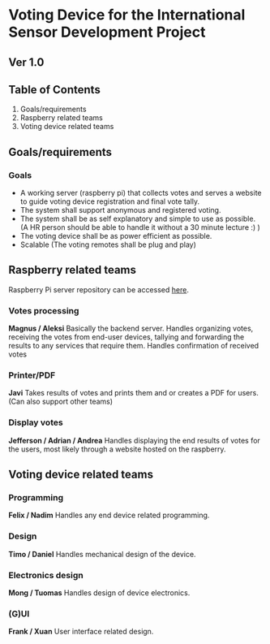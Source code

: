 
# Voting Device for the International Sensor Development Project
## Ver 1.0

## Table of Contents
1. Goals/requirements
2. Raspberry related teams
3. Voting device related teams

## Goals/requirements
### Goals
- A working server (raspberry pi) that collects votes and serves a website to guide voting device registration and final vote tally.
- The system shall support anonymous and registered voting.
- The system shall be as self explanatory and simple to use as possible. (A HR person should be able to handle it without a 30 minute lecture :) )
- The voting device shall be as power efficient as possible.
- Scalable (The voting remotes shall be plug and play)

## Raspberry related teams
Raspberry Pi server repository can be accessed [here](https://github.com/username/another-repository).
### Votes processing
**Magnus / Aleksi**
Basically the backend server. Handles organizing votes, receiving the votes from end-user devices, tallying and forwarding the results to any services that require them. Handles confirmation of received votes

### Printer/PDF
**Javi**
Takes results of votes and prints them and or creates a PDF for users. (Can also support other teams)

### Display votes
**Jefferson / Adrian / Andrea**
Handles displaying the end results of votes for the users, most likely through a website hosted on the raspberry.

## Voting device related teams
### Programming
**Felix / Nadim**
Handles any end device related programming.

### Design
**Timo / Daniel**
Handles mechanical design of the device.

### Electronics design
**Mong / Tuomas**
Handles design of device electronics.

### (G)UI
**Frank / Xuan**
User interface related design.

